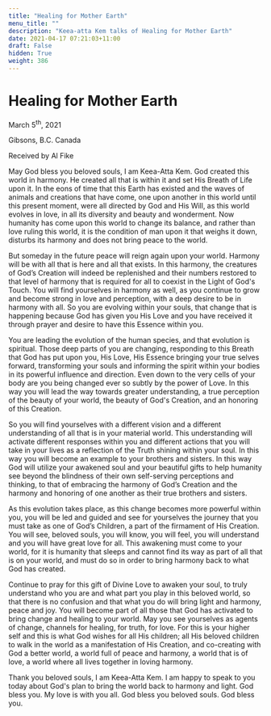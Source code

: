 ```yaml
---
title: "Healing for Mother Earth"
menu_title: ""
description: "Keea-atta Kem talks of Healing for Mother Earth"
date: 2021-04-17 07:21:03+11:00
draft: False
hidden: True
weight: 386
---
```

# Healing for Mother Earth

March 5<sup>th</sup>, 2021

Gibsons, B.C. Canada

Received by Al Fike


May God bless you beloved souls, I am Keea-Atta Kem. God created this world in harmony. He created all that is within it and set His Breath of Life upon it. In the eons of time that this Earth has existed and the waves of animals and creations that have come, one upon another in this world until this present moment, were all directed by God and His Will, as this world evolves in love, in all its diversity and beauty and wonderment. Now humanity has come upon this world to change its balance, and rather than love ruling this world, it is the condition of man upon it that weighs it down, disturbs its harmony and does not bring peace to the world. 

But someday in the future peace will reign again upon your world. Harmony will be with all that is here and all that exists. In this harmony, the creatures of God’s Creation will indeed be replenished and their numbers restored to that level of harmony that is required for all to coexist in the Light of God's Touch. You will find yourselves in harmony as well, as you continue to grow and become strong in love and perception, with a deep desire to be in harmony with all. So you are evolving within your souls, that change that is happening because God has given you His Love and you have received it through prayer and desire to have this Essence within you. 

You are leading the evolution of the human species, and that evolution is spiritual. Those deep parts of you are changing, responding to this Breath that God has put upon you, His Love, His Essence bringing your true selves forward, transforming your souls and informing the spirit within your bodies in its powerful influence and direction. Even down to the very cells of your body are you being changed ever so subtly by the power of Love. In this way you will lead the way towards greater understanding, a true perception of the beauty of your world, the beauty of God's Creation, and an honoring of this Creation.

So you will find yourselves with a different vision and a different understanding of all that is in your material world. This understanding will activate different responses within you and different actions that you will take in your lives as a reflection of the Truth shining within your soul. In this way you will become an example to your brothers and sisters. In this way God will utilize your awakened soul and your beautiful gifts to help humanity see beyond the blindness of their own self-serving perceptions and thinking, to that of embracing the harmony of God’s Creation and the harmony and honoring of one another as their true brothers and sisters.

As this evolution takes place, as this change becomes more powerful within you, you will be led and guided and see for yourselves the journey that you must take as one of God’s Children, a part of the firmament of His Creation. You will see, beloved souls, you will know, you will feel, you will understand and you will have great love for all. This awakening must come to your world, for it is humanity that sleeps and cannot find its way as part of all that is on your world, and must do so in order to bring harmony back to what God has created. 

Continue to pray for this gift of Divine Love to awaken your soul, to truly understand who you are and what part you play in this beloved world, so that there is no confusion and that what you do will bring light and harmony, peace and joy. You will become part of all those that God has activated to bring change and healing to your world. May you see yourselves as agents of change, channels for healing, for truth, for love. For this is your higher self and this is what God wishes for all His children; all His beloved children to walk in the world as a manifestation of His Creation, and co-creating with God a better world, a world full of peace and harmony, a world that is of love, a world where all lives together in loving harmony. 

Thank you beloved souls, I am Keea-Atta Kem. I am happy to speak to you today about God's plan to bring the world back to harmony and light. God bless you. My love is with you all. God bless you beloved souls. God bless you.